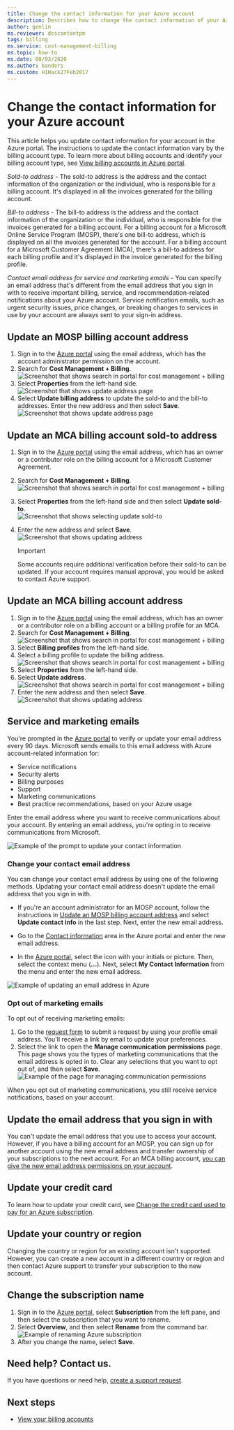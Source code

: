 ```yaml
---
title: Change the contact information for your Azure account
description: Describes how to change the contact information of your Azure administrative account
author: genlin
ms.reviewer: dcscontentpm
tags: billing
ms.service: cost-management-billing
ms.topic: how-to
ms.date: 08/03/2020
ms.author: banders
ms.custom: H1Hack27Feb2017
---
```

# Change the contact information for your Azure account

This article helps you update contact information for your account in the Azure portal. The instructions to update the contact information vary by the billing account type. To learn more about billing accounts and identify your billing account type, see [View billing accounts in Azure portal](view-all-accounts.md).

*Sold-to address* - The sold-to address is the address and the contact information of the organization or the individual, who is responsible for a billing account. It's displayed in all the invoices generated for the billing account.

*Bill-to address* - The bill-to address is the address and the contact information of the organization or the individual, who is responsible for the invoices generated for a billing account. For a billing account for a Microsoft Online Service Program (MOSP), there's one bill-to address, which is displayed on all the invoices generated for the account. For a billing account for a Microsoft Customer Agreement (MCA), there's a bill-to address for each billing profile and it's displayed in the invoice generated for the billing profile.

*Contact email address for service and marketing emails* - You can specify an email address that's different from the email address that you sign in with to receive important billing, service, and recommendation-related notifications about your Azure account. Service notification emails, such as urgent security issues, price changes, or breaking changes to services in use by your account are always sent to your sign-in address.

## Update an MOSP billing account address

1. Sign in to the [Azure portal](https://portal.azure.com/) using the email address, which has the account administrator permission on the account.
1. Search for **Cost Management + Billing**.  
    ![Screenshot that shows search in portal for cost management + billing](./media/change-azure-account-profile/search-cmb.png)
1. Select **Properties** from the left-hand side.  
    ![Screenshot that shows update address page](./media/change-azure-account-profile/update-contact-information-select-properties.png)
1. Select **Update billing address** to update the sold-to and the bill-to addresses. Enter the new address and then select **Save**.  
    ![Screenshot that shows update address page](./media/change-azure-account-profile/update-contact-information-mosp.png)

## Update an MCA billing account sold-to address

1. Sign in to the [Azure portal](https://portal.azure.com/) using the email address, which has an owner or a contributor role on the billing account for a Microsoft Customer Agreement.
1. Search for **Cost Management + Billing**.  
    ![Screenshot that shows search in portal for cost management + billing](./media/change-azure-account-profile/search-cmb.png)
1. Select **Properties** from the left-hand side and then select **Update sold-to**.  
    ![Screenshot that shows selecting update sold-to](./media/change-azure-account-profile/update-sold-to-list-properties-mca.png)
1. Enter the new address and select **Save**.  
    ![Screenshot that shows updating address](./media/change-azure-account-profile/update-sold-to-save-mca.png)

    > [!IMPORTANT]
    > Some accounts require additional verification before their sold-to can be updated. If your account requires manual approval, you would be asked to contact Azure support.

## Update an MCA billing account address

1. Sign in to the [Azure portal](https://portal.azure.com/) using the email address, which has an owner or a contributor role on a billing account or a billing profile for an MCA.
1. Search for **Cost Management + Billing**.  
    ![Screenshot that shows search in portal for cost management + billing](./media/change-azure-account-profile/search-cmb.png)
1. Select **Billing profiles** from the left-hand side.
1. Select a billing profile to update the billing address.  
    ![Screenshot that shows search in portal for cost management + billing](./media/change-azure-account-profile/update-bill-to-list-profiles-mca.png)
1. Select **Properties** from the left-hand side.
1. Select **Update address**.  
    ![Screenshot that shows search in portal for cost management + billing](./media/change-azure-account-profile/update-bill-to-list-properties-mca.png)
1. Enter the new address and then select **Save**.  
    ![Screenshot that shows updating address](./media/change-azure-account-profile/update-bill-to-save-mca.png)

## Service and marketing emails

You're prompted in the [Azure portal](https://portal.azure.com) to verify or update your email address every 90 days. Microsoft sends emails to this email address with Azure account-related information for:

- Service notifications
- Security alerts
- Billing purposes
- Support
- Marketing communications
- Best practice recommendations, based on your Azure usage

Enter the email address where you want to receive communications about your account. By entering an email address, you're opting in to receive communications from Microsoft.

![Example of the prompt to update your contact information](./media/change-azure-account-profile/update-contact-information.png)

### Change your contact email address

You can change your contact email address by using one of the following methods. Updating your contact email address doesn't update the email address that you sign in with.

* If you're an account administrator for an MOSP account, follow the instructions in [Update an MOSP billing account address](#update-an-mosp-billing-account-address) and select **Update contact info** in the last step. Next, enter the new email address.

* Go to the [Contact information](https://portal.azure.com/#blade/HubsExtension/ContactInfoBlade) area in the Azure portal and enter the new email address. 

* In the [Azure portal](https://portal.azure.com/#blade/HubsExtension/ContactInfoBlade), select the icon with your initials or picture. Then, select the context menu (**...**). Next, select **My Contact Information** from the menu and enter the new email address.

![Example of updating an email address in Azure](./media/change-azure-account-profile/azure-contact-information.png)

### Opt out of marketing emails

To opt out of receiving marketing emails:

1. Go to the [request form](https://account.microsoft.com/profile/permissions-link-request) to submit a request by using your profile email address. You'll receive a link by email to update your preferences.
1. Select the link to open the **Manage communication permissions** page. This page shows you the types of marketing communications that the email address is opted in to. Clear any selections that you want to opt out of, and then select **Save**.  
    ![Example of the page for managing communication permissions](./media/change-azure-account-profile/manage-communication-permissions.png)

When you opt out of marketing communications, you still receive service notifications, based on your account.

## Update the email address that you sign in with

You can't update the email address that you use to access your account. However, if you have a billing account for an MOSP, you can sign up for another account using the new email address and transfer ownership of your subscriptions to the next account. For an MCA billing account, [you can give the new email address permissions on your account](understand-mca-roles.md#manage-billing-roles-in-the-azure-portal).

## Update your credit card

To learn how to update your credit card, see [Change the credit card used to pay for an Azure subscription](change-credit-card.md).

## Update your country or region

Changing the country or region for an existing account isn't supported. However, you can create a new account in a different country or region and then contact Azure support to transfer your subscription to the new account.

## Change the subscription name

1. Sign in to the [Azure portal](https://portal.azure.com), select **Subscription** from the left pane, and then select the subscription that you want to rename.
1. Select **Overview**, and then select **Rename** from the command bar.  
    ![Example of renaming Azure subscription](./media/change-azure-account-profile/rename-sub.png)
1. After you change the name, select **Save**.

## Need help? Contact us.

If you have questions or need help, [create a support request](https://go.microsoft.com/fwlink/?linkid=2083458).

## Next steps

- [View your billing accounts](view-all-accounts.md)
